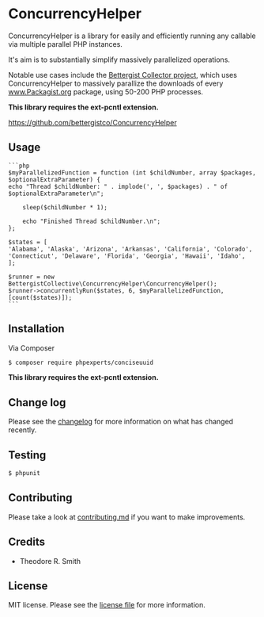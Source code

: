 # ConcurrencyHelper

ConcurrencyHelper is a library for easily and efficiently running any callable via multiple parallel PHP instances.

It's aim is to substantially simplify massively parallelized operations.

Notable use cases include the [Bettergist Collector project](https://gitlab.com/hopeseekr/bettergist-collector), which
uses ConcurrencyHelper to massively parallize the downloads of every www.Packagist.org package, using 50-200 PHP processes. 

**This library requires the ext-pcntl extension.**

https://github.com/bettergistco/ConcurrencyHelper

## Usage

    ```php
    $myParallelizedFunction = function (int $childNumber, array $packages, $optionalExtraParameter) {
    echo "Thread $childNumber: " . implode(', ', $packages) . " of $optionalExtraParameter\n";
    
        sleep($childNumber * 1);
    
        echo "Finished Thread $childNumber.\n";
    };
    
    $states = [
    'Alabama', 'Alaska', 'Arizona', 'Arkansas', 'California', 'Colorado',
    'Connecticut', 'Delaware', 'Florida', 'Georgia', 'Hawaii', 'Idaho',
    ];
    
    $runner = new BettergistCollective\ConcurrencyHelper\ConcurrencyHelper();
    $runner->concurrentlyRun($states, 6, $myParallelizedFunction, [count($states)]);
    ```

## Installation

Via Composer

``` bash
$ composer require phpexperts/conciseuuid
```

**This library requires the ext-pcntl extension.**

## Change log

Please see the [changelog](CHANGELOG.md) for more information on what has changed recently.

## Testing

``` bash
$ phpunit
```

## Contributing

Please take a look at [contributing.md](contributing.md) if you want to make improvements.


## Credits

- Theodore R. Smith

## License

MIT license. Please see the [license file](license.md) for more information.


[ico-version]: https://img.shields.io/packagist/v/bettergist/concurrency-helper.svg?style=flat-square
[ico-downloads]: https://img.shields.io/packagist/dt/bettergist/concurrency-helper.svg?style=flat-square

[link-packagist]: https://packagist.org/packages/bettergist/concurrency-helper
[link-downloads]: https://packagist.org/packages/bettergist/concurrency-helper
[link-author]: https://github.com/hopeseekr
[link-contributors]: ../../contributors]
